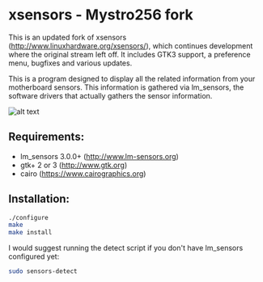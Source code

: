 # xsensors - Mystro256 fork

This is an updated fork of xsensors (http://www.linuxhardware.org/xsensors/),
which continues development where the original stream left off. It includes
GTK3 support, a preference menu, bugfixes and various updates.

This is a program designed to display all the related information from your
motherboard sensors.  This information is gathered via lm_sensors, the software
drivers that actually gathers the sensor information.

![alt text](https://github.com/Mystro256/xsensors/raw/master/screenshot.png "Screenshot")

## Requirements:
- lm_sensors 3.0.0+ (http://www.lm-sensors.org)
- gtk+ 2 or 3 (http://www.gtk.org)
- cairo (https://www.cairographics.org)

## Installation:
```sh
./configure
make
make install
```

I would suggest running the detect script if you don't have lm_sensors
configured yet:
```sh
sudo sensors-detect
```

